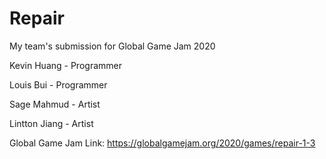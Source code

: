 # Repair
My team's submission for Global Game Jam 2020

Kevin Huang - Programmer

Louis Bui - Programmer

Sage Mahmud - Artist

Lintton Jiang - Artist

Global Game Jam Link:
https://globalgamejam.org/2020/games/repair-1-3
